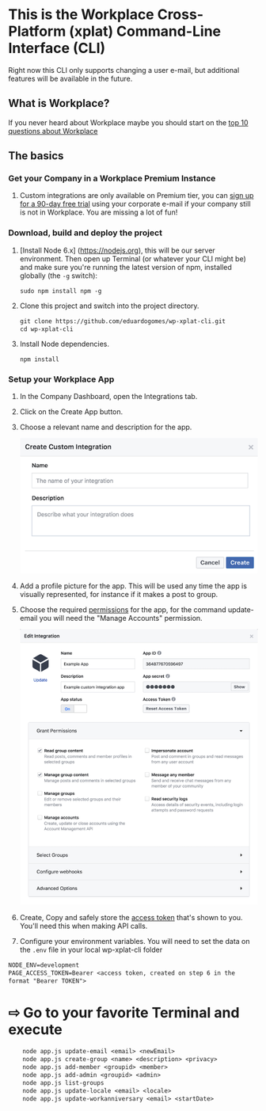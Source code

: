 # This is the Workplace Cross-Platform (xplat) Command-Line Interface (CLI)

Right now this CLI only supports changing a user e-mail, but additional features will be available in the future.

## What is Workplace?

If you never heard about Workplace maybe you should start on the [top 10 questions about Workplace](https://workplaceblog.fb.com/news/workplace-questions/)

## The basics

### Get your Company in a Workplace Premium Instance

1. Custom integrations are only available on Premium tier, you can [sign up for a 90-day free trial](https://www.facebook.com/workplace/pricing/) using your corporate e-mail if your company still is not in Workplace. You are missing a lot of fun!


### Download, build and deploy the project

1. [Install Node 6.x]  (https://nodejs.org), this will be our server environment. Then open up Terminal (or whatever your CLI might be) and make sure you're running the latest version of npm, installed globally (the ```-g``` switch):

    ```
    sudo npm install npm -g
    ```

2. Clone this project and switch into the project directory.

    ```
    git clone https://github.com/eduardogomes/wp-xplat-cli.git
    cd wp-xplat-cli
    ```

3. Install Node dependencies.

    ```
    npm install
    ```

### Setup your Workplace App

1. In the Company Dashboard, open the Integrations tab.
2. Click on the Create App button.
3. Choose a relevant name and description for the app.

    ![Create a new Workplace App](/public/img/documentation-img/create_new_integration.png)

4. Add a profile picture for the app. This will be used any time the app is visually represented, for instance if it makes a post to group.
5. Choose the required [permissions](https://developers.facebook.com/docs/workplace/integrations/custom-integrations/permissions) for the app, for the command update-email you will need the "Manage Accounts" permission.

    ![Create a new Workplace App](/public/img/documentation-img/application-permissions.png)

6. Create, Copy and safely store the [access token](https://developers.facebook.com/docs/workplace/integrations/custom-integrations/permissions#appaccesstoken) that's shown to you. You'll need this when making API calls.

7. Configure your environment variables. You will need to set the data on the ```.env``` file in your local wp-xplat-cli folder

```
NODE_ENV=development
PAGE_ACCESS_TOKEN=Bearer <access token, created on step 6 in the format "Bearer TOKEN">
```

# ⇨ Go to your favorite Terminal and execute

```
    node app.js update-email <email> <newEmail>              
    node app.js create-group <name> <description> <privacy>  
    node app.js add-member <groupid> <member>                
    node app.js add-admin <groupid> <admin>   
    node app.js list-groups      
    node app.js update-locale <email> <locale>
    node app.js update-workanniversary <email> <startDate>   
```